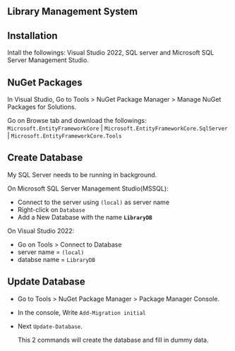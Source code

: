 ## Library Management System

## Installation
Intall the followings: Visual Studio 2022, SQL server and Microsoft SQL Server Management Studio.

## NuGet Packages
In Visual Studio, Go to Tools > NuGet Package Manager > Manage NuGet Packages for Solutions.

Go on Browse tab and download the followings: `Microsoft.EntityFrameworkCore` | `Microsoft.EntityFrameworkCore.SqlServer` | `Microsoft.EntityFrameworkCore.Tools`

 
## Create Database

My SQL Server needs to be running in background.

On Microsoft SQL Server Management Studio(MSSQL):

- Connect to the server using `(local)` as server name
- Right-click on `Database`
- Add a New Database with the name **`LibraryDB`**

On Visual Studio 2022:

- Go on Tools > Connect to Database
- server name = `(local)`
- databse name = `LibraryDB`

## Update Database

- Go to Tools > NuGet Package Manager > Package Manager Console.
- In the console, Write `Add-Migration initial`
- Next `Update-Database`.

  This 2 commands will create the database and fill in dummy data.

